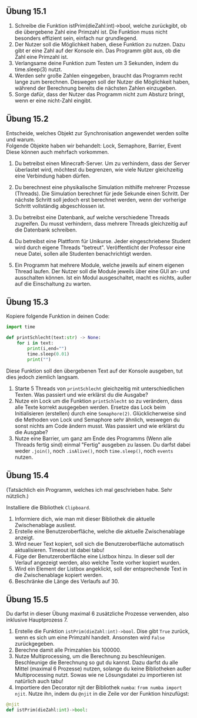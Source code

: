 



## Übung 15.1 

1. Schreibe die Funktion istPrim(dieZahl:int)->bool, welche zurückgibt, ob die übergebene Zahl eine Primzahl ist. Die Funktion muss nicht besonders effizient sein, einfach nur grundlegend.
2. Der Nutzer soll die Möglichkeit haben, diese Funktion zu nutzen. Dazu gibt er eine Zahl auf der Konsole ein. Das Programm gibt aus, ob die Zahl eine Primzahl ist.
3. Verlangsame deine Funktion zum Testen um 3 Sekunden, indem du time.sleep(3) nutzt.
4. Werden sehr große Zahlen eingegeben, braucht das Programm recht lange zum berechnen. Deswegen soll der Nutzer die Möglichkeit haben, während der Berechnung bereits die nächsten Zahlen einzugeben.
5. Sorge dafür, dass der Nutzer das Programm nicht zum Absturz bringt, wenn er eine nicht-Zahl eingibt.


## Übung 15.2

Entscheide, welches Objekt zur Synchronisation angewendet werden sollte und warum.\
Folgende Objekte haben wir behandelt:
Lock, Semaphore, Barrier, Event\
Diese können auch mehrfach vorkommen.

1. Du betreibst einen Minecraft-Server.
Um zu verhindern, dass der Server überlastet wird, möchtest du begrenzen, wie viele Nutzer gleichzeitig eine Verbindung haben dürfen.

2. Du berechnest eine physikalische Simulation mithilfe mehrerer Prozesse (Threads).
Die Simulation berechnet für jede Sekunde einen Schritt.
Der nächste Schritt soll jedoch erst berechnet werden, wenn der vorherige Schritt vollständig abgeschlossen ist.

3. Du betreibst eine Datenbank, auf welche verschiedene Threads zugreifen.
Du musst verhindern, dass mehrere Threads gleichzeitig auf die Datenbank schreiben.

4. Du betreibst eine Plattform für Unikurse.
Jeder eingeschriebene Student wird durch eigene Threads "betreut".
Veröffentlicht der Professor eine neue Datei, sollen alle Studenten benachrichtigt werden.

5. Ein Programm hat mehrere Module, welche jeweils auf einem eigenen Thread laufen.
Der Nutzer soll die Module jeweils über eine GUI an- und ausschalten können.
Ist ein Modul ausgeschaltet, macht es nichts, außer auf die Einschaltung zu warten.


## Übung 15.3

Kopiere folgende Funktion in deinen Code:

```py
import time

def printSchlecht(text:str) -> None:
    for i in text:
        print(i,end="")
        time.sleep(0.01)
        print("")
```

Diese Funktion soll den übergebenen Text auf der Konsole ausgeben, tut dies jedoch ziemlich langsam.

1. Starte 5 Threads von `printSchlecht` gleichzeitig mit unterschiedlichen Texten.
Was passiert und wie erklärst du die Ausgabe?
2. Nutze ein Lock um die Funktion `printSchlecht` so zu verändern, dass alle Texte korrekt ausgegeben werden.
Ersetze das Lock beim Initialisieren (erstellen) durch eine `Semaphore(2)`. 
Glücklicherweise sind die Methoden von Lock und Semaphore sehr ähnlich, weswegen du sonst nichts am Code ändern musst.
Was passiert und wie erklärst du die Ausgabe?
3. Nutze eine Barrier, um ganz am Ende des Programms (Wenn alle Threads fertig sind) einmal "Fertig" ausgeben zu lassen.
Du darfst dabei weder `.join()`, noch `.isAlive()`, noch `time.sleep()`, noch `events` nutzen.


## Übung 15.4 

(Tatsächlich ein Programm, welches ich mal geschrieben habe. Sehr nützlich.)

Installiere die Bibliothek `Clipboard`.

1. Informiere dich, wie man mit dieser Bibliothek die aktuelle Zwischenablage ausliest.
2. Erstelle eine Benutzeroberfläche, welche die aktuelle Zwischenablage anzeigt. 
3. Wird neuer Text kopiert, soll sich die Benutzeroberfläche automatisch aktualisieren. 
Timeout ist dabei tabu!
4. Füge der Benutzeroberfläche eine Listbox hinzu. 
In dieser soll der Verlauf angezeigt werden, also welche Texte vorher kopiert wurden.
5. Wird ein Element der Listbox angeklickt, soll der entsprechende Text in die Zwischenablage kopiert werden.
6. Beschränke die Länge des Verlaufs auf 30.


## Übung 15.5 

Du darfst in dieser Übung maximal 6 zusätzliche Prozesse verwenden, also inklusive Hauptprozess 7.

1. Erstelle die Funktion `istPrim(dieZahl:int)->bool`.
Dise gibt `True` zurück, wenn es sich um eine Primzahl handelt. 
Ansonsten wird `False` zurückgegeben.
2. Berechne damit alle Primzahlen bis 100000.
3. Nutze Multiprocessing, um die Berechnung zu beschleunigen.
Beschleunige die Berechnung so gut du kannst. Dazu darfst du alle Mittel (maximal 6 Prozesse) nutzen, solange du keine Bibliotheken außer Multiprocessing nutzt. Sowas wie ne Lösungsdatei zu importieren ist natürlich auch tabu!
4. Importiere den Decorator njit der Bibliothek `numba`: `from numba import njit`.
Nutze ihn, indem du `@njit` in die Zeile vor der Funktion hinzufügst:
```py
@njit
def istPrim(dieZahl:int)->bool:
```


